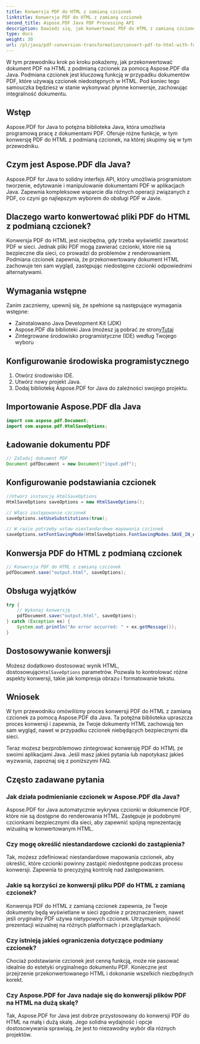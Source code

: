 ```yaml
---
title: Konwersja PDF do HTML z zamianą czcionek
linktitle: Konwersja PDF do HTML z zamianą czcionek
second_title: Aspose.PDF Java PDF Processing API
description: Dowiedz się, jak konwertować PDF do HTML z zamianą czcionek za pomocą Aspose.PDF dla Java. Przewodnik krok po kroku z kodem źródłowym dla bezproblemowych konwersji. Zoptymalizuj swoją zawartość internetową już teraz!
type: docs
weight: 30
url: /pl/java/pdf-conversion-transformation/convert-pdf-to-html-with-font-substitution/
---
```


W tym przewodniku krok po kroku pokażemy, jak przekonwertować dokument PDF na HTML z podmianą czcionek za pomocą Aspose.PDF dla Java. Podmiana czcionek jest kluczową funkcją w przypadku dokumentów PDF, które używają czcionek niedostępnych w HTML. Pod koniec tego samouczka będziesz w stanie wykonywać płynne konwersje, zachowując integralność dokumentu.

## Wstęp

Aspose.PDF for Java to potężna biblioteka Java, która umożliwia programową pracę z dokumentami PDF. Oferuje różne funkcje, w tym konwersję PDF do HTML z podmianą czcionek, na której skupimy się w tym przewodniku.

## Czym jest Aspose.PDF dla Java?

Aspose.PDF for Java to solidny interfejs API, który umożliwia programistom tworzenie, edytowanie i manipulowanie dokumentami PDF w aplikacjach Java. Zapewnia kompleksowe wsparcie dla różnych operacji związanych z PDF, co czyni go najlepszym wyborem do obsługi PDF w Javie.

## Dlaczego warto konwertować pliki PDF do HTML z podmianą czcionek?

Konwersja PDF do HTML jest niezbędna, gdy trzeba wyświetlić zawartość PDF w sieci. Jednak pliki PDF mogą zawierać czcionki, które nie są bezpieczne dla sieci, co prowadzi do problemów z renderowaniem. Podmiana czcionek zapewnia, że przekonwertowany dokument HTML zachowuje ten sam wygląd, zastępując niedostępne czcionki odpowiednimi alternatywami.

## Wymagania wstępne

Zanim zaczniemy, upewnij się, że spełnione są następujące wymagania wstępne:

- Zainstalowano Java Development Kit (JDK)
-  Aspose.PDF dla biblioteki Java (możesz ją pobrać ze strony[Tutaj](https://releases.aspose.com/pdf/java/)
- Zintegrowane środowisko programistyczne (IDE) według Twojego wyboru

## Konfigurowanie środowiska programistycznego

1. Otwórz środowisko IDE.
2. Utwórz nowy projekt Java.
3. Dodaj bibliotekę Aspose.PDF for Java do zależności swojego projektu.

## Importowanie Aspose.PDF dla Java

```java
import com.aspose.pdf.Document;
import com.aspose.pdf.HtmlSaveOptions;
```

## Ładowanie dokumentu PDF

```java
// Załaduj dokument PDF
Document pdfDocument = new Document("input.pdf");
```

## Konfigurowanie podstawiania czcionek

```java
//Utwórz instancję HtmlSaveOptions
HtmlSaveOptions saveOptions = new HtmlSaveOptions();

// Włącz zastępowanie czcionek
saveOptions.setUseSubstitutions(true);

// W razie potrzeby ustaw niestandardowe mapowania czcionek
saveOptions.setFontSavingMode(HtmlSaveOptions.FontSavingModes.SAVE_IN_ALL_FORMATS);
```

## Konwersja PDF do HTML z podmianą czcionek

```java
// Konwersja PDF do HTML z zamianą czcionek
pdfDocument.save("output.html", saveOptions);
```

## Obsługa wyjątków

```java
try {
    // Wykonaj konwersję
    pdfDocument.save("output.html", saveOptions);
} catch (Exception ex) {
    System.out.println("An error occurred: " + ex.getMessage());
}
```

## Dostosowywanie konwersji

 Możesz dodatkowo dostosować wynik HTML, dostosowując`HtmlSaveOptions` parametrów. Pozwala to kontrolować różne aspekty konwersji, takie jak kompresja obrazu i formatowanie tekstu.

## Wniosek

W tym przewodniku omówiliśmy proces konwersji PDF do HTML z zamianą czcionek za pomocą Aspose.PDF dla Java. Ta potężna biblioteka upraszcza proces konwersji i zapewnia, że Twoje dokumenty HTML zachowują ten sam wygląd, nawet w przypadku czcionek niebędących bezpiecznymi dla sieci.

Teraz możesz bezproblemowo zintegrować konwersję PDF do HTML ze swoimi aplikacjami Java. Jeśli masz jakieś pytania lub napotykasz jakieś wyzwania, zapoznaj się z poniższymi FAQ.

## Często zadawane pytania

### Jak działa podmienianie czcionek w Aspose.PDF dla Java?

Aspose.PDF for Java automatycznie wykrywa czcionki w dokumencie PDF, które nie są dostępne do renderowania HTML. Zastępuje je podobnymi czcionkami bezpiecznymi dla sieci, aby zapewnić spójną reprezentację wizualną w konwertowanym HTML.

### Czy mogę określić niestandardowe czcionki do zastąpienia?

Tak, możesz zdefiniować niestandardowe mapowania czcionek, aby określić, które czcionki powinny zastąpić niedostępne podczas procesu konwersji. Zapewnia to precyzyjną kontrolę nad zastępowaniem.

### Jakie są korzyści ze konwersji pliku PDF do HTML z zamianą czcionek?

Konwersja PDF do HTML z zamianą czcionek zapewnia, że Twoje dokumenty będą wyświetlane w sieci zgodnie z przeznaczeniem, nawet jeśli oryginalny PDF używa nietypowych czcionek. Utrzymuje spójność prezentacji wizualnej na różnych platformach i przeglądarkach.

### Czy istnieją jakieś ograniczenia dotyczące podmiany czcionek?

Chociaż podstawianie czcionek jest cenną funkcją, może nie pasować idealnie do estetyki oryginalnego dokumentu PDF. Konieczne jest przejrzenie przekonwertowanego HTML i dokonanie wszelkich niezbędnych korekt.

### Czy Aspose.PDF for Java nadaje się do konwersji plików PDF na HTML na dużą skalę?

Tak, Aspose.PDF for Java jest dobrze przystosowany do konwersji PDF do HTML na małą i dużą skalę. Jego solidna wydajność i opcje dostosowywania sprawiają, że jest to niezawodny wybór dla różnych projektów.